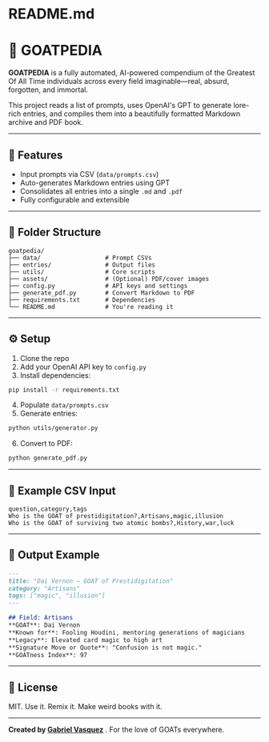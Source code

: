 # README.md

# 🐐 GOATPEDIA

**GOATPEDIA** is a fully automated, AI-powered compendium of the Greatest Of All Time individuals across every field imaginable—real, absurd, forgotten, and immortal.

This project reads a list of prompts, uses OpenAI's GPT to generate lore-rich entries, and compiles them into a beautifully formatted Markdown archive and PDF book.

---

## 🚀 Features

- Input prompts via CSV (`data/prompts.csv`)
- Auto-generates Markdown entries using GPT
- Consolidates all entries into a single `.md` and `.pdf`
- Fully configurable and extensible

---

## 📁 Folder Structure
```
goatpedia/
├── data/                  # Prompt CSVs
├── entries/               # Output files
├── utils/                 # Core scripts
├── assets/                # (Optional) PDF/cover images
├── config.py              # API keys and settings
├── generate_pdf.py        # Convert Markdown to PDF
├── requirements.txt       # Dependencies
└── README.md              # You're reading it
```

---

## ⚙️ Setup

1. Clone the repo
2. Add your OpenAI API key to `config.py`
3. Install dependencies:
```bash
pip install -r requirements.txt
```
4. Populate `data/prompts.csv`
5. Generate entries:
```bash
python utils/generator.py
```
6. Convert to PDF:
```bash
python generate_pdf.py
```

---

## 🧠 Example CSV Input
```csv
question,category,tags
Who is the GOAT of prestidigitation?,Artisans,magic,illusion
Who is the GOAT of surviving two atomic bombs?,History,war,luck
```

---

## 📖 Output Example
```markdown
---
title: "Dai Vernon – GOAT of Prestidigitation"
category: "Artisans"
tags: ["magic", "illusion"]
---

## Field: Artisans
**GOAT**: Dai Vernon  
**Known for**: Fooling Houdini, mentoring generations of magicians  
**Legacy**: Elevated card magic to high art  
**Signature Move or Quote**: "Confusion is not magic."  
**GOATness Index**: 97
```

---

## 📜 License
MIT. Use it. Remix it. Make weird books with it.

---

**Created by [Gabriel Vasquez](https://github.com/Gabriel-Vasquez)** . For the love of GOATs everywhere.